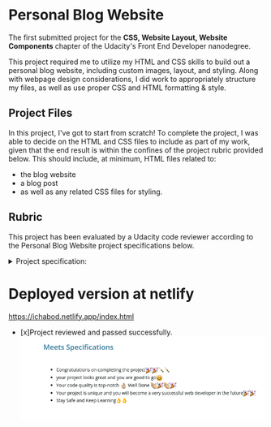 # Personal Blog Website

The first submitted project for the **CSS, Website Layout, Website Components** chapter of the Udacity's Front End Developer nanodegree.

This project required me to utilize my HTML and CSS skills to build out a personal blog website, including custom images, layout, and styling. Along with webpage design considerations, I did work to appropriately structure my files, as well as use proper CSS and HTML formatting & style.

## Project Files

In this project, I've got to start from scratch! To complete the project, I was able to decide on the HTML and CSS files to include as part of my work, given that the end result is within the confines of the project rubric provided below. This should include, at minimum, HTML files related to:

- the blog website
- a blog post
- as well as any related CSS files for styling.

## Rubric

This project has been evaluated by a Udacity code reviewer according to the Personal Blog Website project specifications below.

<details>
<summary>Project specification:</summary>
<img src="repo_images/blog-specification.png"/>
</details>

# Deployed version at netlify

https://ichabod.netlify.app/index.html

- [x]Project reviewed and passed successfully.
  ![alt text](repo_images/review.png)

